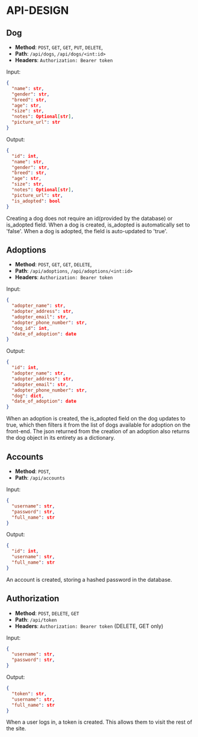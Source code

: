 # API-DESIGN

## Dog

- **Method**: `POST`, `GET`, `GET`, `PUT`, `DELETE`,
- **Path**: `/api/dogs`, `/api/dogs/<int:id>`
- **Headers**: `Authorization: Bearer token`

Input:

```json
{
  "name": str,
  "gender": str,
  "breed": str,
  "age": str,
  "size": str,
  "notes": Optional[str],
  "picture_url": str
}
```

Output:

```json
{
  "id": int,
  "name": str,
  "gender": str,
  "breed": str,
  "age": str,
  "size": str,
  "notes": Optional[str],
  "picture_url": str,
  "is_adopted": bool
}
```

Creating a dog does not require an id(provided by the database) or is_adopted field. When a dog is created, is_adopted is automatically set to 'false'. When a dog is adopted, the field is auto-updated to 'true'.


## Adoptions

- **Method**: `POST`, `GET`, `GET`, `DELETE`,
- **Path**: `/api/adoptions`, `/api/adoptions/<int:id>`
- **Headers**: `Authorization: Bearer token`

Input:

```json
{
  "adopter_name": str,
  "adopter_address": str,
  "adopter_email": str,
  "adopter_phone_number": str,
  "dog_id": int,
  "date_of_adoption": date
}
```

Output:

```json
{
  "id": int,
  "adopter_name": str,
  "adopter_address": str,
  "adopter_email": str,
  "adopter_phone_number": str,
  "dog": dict,
  "date_of_adoption": date
}
```

When an adoption is created, the is_adopted field on the dog updates to true, which then filters it from the list of dogs available for adoption on the front-end. The json returned from the creation of an adoption also returns the dog object in its entirety as a dictionary.


## Accounts

- **Method**: `POST`,
- **Path**: `/api/accounts`

Input:

```json
{
  "username": str,
  "password": str,
  "full_name": str
}
```

Output:

```json
{
  "id": int,
  "username": str,
  "full_name": str
}
```

An account is created, storing a hashed password in the database.


## Authorization

- **Method**: `POST`, `DELETE`, `GET`
- **Path**: `/api/token`
- **Headers**: `Authorization: Bearer token` (DELETE, GET only)

Input:

```json
{
  "username": str,
  "password": str,
}
```

Output:

```json
{
  "token": str,
  "username": str,
  "full_name": str
}
```

When a user logs in, a token is created. This allows them to visit the rest of the site.
